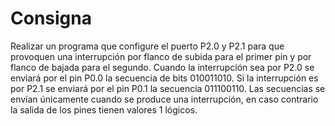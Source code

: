 # Consigna
Realizar un programa que configure el puerto P2.0 y P2.1 para que provoquen una interrupción por flanco de subida para el primer pin y por flanco de bajada para el segundo. Cuando la interrupción sea por P2.0 se enviará por el pin P0.0 la secuencia de bits 010011010. Si la interrupción es por P2.1 se enviará por el pin P0.1 la secuencia 011100110. Las secuencias se envían únicamente cuando se produce una interrupción, en caso contrario la salida de los pines tienen valores 1 lógicos.
